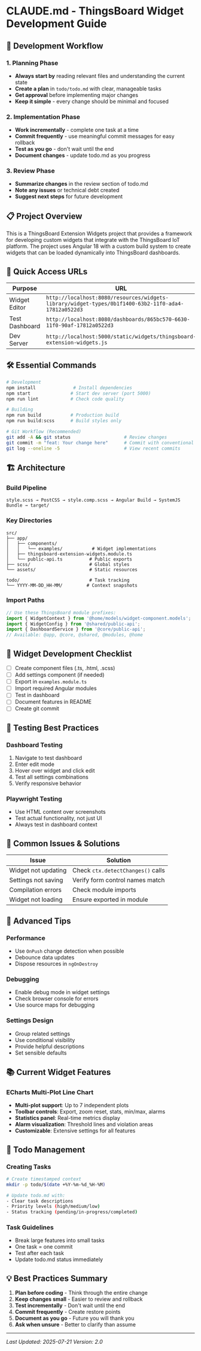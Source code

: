 # CLAUDE.md - ThingsBoard Widget Development Guide

## 🎯 Development Workflow

### 1. Planning Phase
- **Always start by** reading relevant files and understanding the current state
- **Create a plan** in `todo/todo.md` with clear, manageable tasks
- **Get approval** before implementing major changes
- **Keep it simple** - every change should be minimal and focused

### 2. Implementation Phase
- **Work incrementally** - complete one task at a time
- **Commit frequently** - use meaningful commit messages for easy rollback
- **Test as you go** - don't wait until the end
- **Document changes** - update todo.md as you progress

### 3. Review Phase
- **Summarize changes** in the review section of todo.md
- **Note any issues** or technical debt created
- **Suggest next steps** for future development

## 📋 Project Overview

This is a ThingsBoard Extension Widgets project that provides a framework for developing custom widgets that integrate with the ThingsBoard IoT platform. The project uses Angular 18 with a custom build system to create widgets that can be loaded dynamically into ThingsBoard dashboards.

## 🔗 Quick Access URLs

| Purpose | URL | Credentials |
|---------|-----|-------------|
| Widget Editor | `http://localhost:8080/resources/widgets-library/widget-types/0b1f1400-63b2-11f0-ada4-17812a0522d3` | `tenant@thingsboard.org` / `tenant` |
| Test Dashboard | `http://localhost:8080/dashboards/865bc570-6630-11f0-90af-17812a0522d3` | Same as above |
| Dev Server | `http://localhost:5000/static/widgets/thingsboard-extension-widgets.js` | N/A |

## 🛠️ Essential Commands

```bash
# Development
npm install              # Install dependencies
npm start               # Start dev server (port 5000)
npm run lint            # Check code quality

# Building
npm run build           # Production build
npm run build:scss      # Build styles only

# Git Workflow (Recommended)
git add -A && git status                    # Review changes
git commit -m "feat: Your change here"      # Commit with conventional format
git log --oneline -5                        # View recent commits
```

## 🏗️ Architecture

### Build Pipeline
```
style.scss → PostCSS → style.comp.scss → Angular Build → SystemJS Bundle → target/
```

### Key Directories
```
src/
├── app/
│   ├── components/
│   │   └── examples/           # Widget implementations
│   ├── thingsboard-extension-widgets.module.ts
│   └── public-api.ts          # Public exports
├── scss/                      # Global styles
└── assets/                    # Static resources

todo/                          # Task tracking
└── YYYY-MM-DD_HH-MM/         # Context snapshots
```

### Import Paths
```typescript
// Use these ThingsBoard module prefixes:
import { WidgetContext } from '@home/models/widget-component.models';
import { WidgetConfig } from '@shared/public-api';
import { DashboardService } from '@core/public-api';
// Available: @app, @core, @shared, @modules, @home
```

## 📝 Widget Development Checklist

- [ ] Create component files (.ts, .html, .scss)
- [ ] Add settings component (if needed)
- [ ] Export in `examples.module.ts`
- [ ] Import required Angular modules
- [ ] Test in dashboard
- [ ] Document features in README
- [ ] Create git commit

## 🧪 Testing Best Practices

### Dashboard Testing
1. Navigate to test dashboard
2. Enter edit mode
3. Hover over widget and click edit
4. Test all settings combinations
5. Verify responsive behavior

### Playwright Testing
- Use HTML content over screenshots
- Test actual functionality, not just UI
- Always test in dashboard context

## 🚨 Common Issues & Solutions

| Issue | Solution |
|-------|----------|
| Widget not updating | Check `ctx.detectChanges()` calls |
| Settings not saving | Verify form control names match |
| Compilation errors | Check module imports |
| Widget not loading | Ensure exported in module |

## 🔧 Advanced Tips

### Performance
- Use `OnPush` change detection when possible
- Debounce data updates
- Dispose resources in `ngOnDestroy`

### Debugging
- Enable debug mode in widget settings
- Check browser console for errors
- Use source maps for debugging

### Settings Design
- Group related settings
- Use conditional visibility
- Provide helpful descriptions
- Set sensible defaults

## 📚 Current Widget Features

### ECharts Multi-Plot Line Chart
- **Multi-plot support**: Up to 7 independent plots
- **Toolbar controls**: Export, zoom reset, stats, min/max, alarms
- **Statistics panel**: Real-time metrics display
- **Alarm visualization**: Threshold lines and violation areas
- **Customizable**: Extensive settings for all features

## 🎯 Todo Management

### Creating Tasks
```bash
# Create timestamped context
mkdir -p todo/$(date +%Y-%m-%d_%H-%M)

# Update todo.md with:
- Clear task descriptions
- Priority levels (high/medium/low)
- Status tracking (pending/in-progress/completed)
```

### Task Guidelines
- Break large features into small tasks
- One task = one commit
- Test after each task
- Update todo.md status immediately

## 💡 Best Practices Summary

1. **Plan before coding** - Think through the entire change
2. **Keep changes small** - Easier to review and rollback
3. **Test incrementally** - Don't wait until the end
4. **Commit frequently** - Create restore points
5. **Document as you go** - Future you will thank you
6. **Ask when unsure** - Better to clarify than assume

---

*Last Updated: 2025-07-21*
*Version: 2.0*